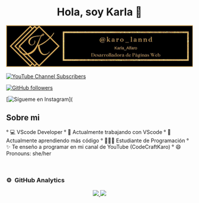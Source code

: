 <div align="center">
<h1 align="center">Hola, soy Karla 👋</h1>
</div>
<img src="banner.jpg">

[![YouTube Channel Subscribers](https://img.shields.io/youtube/channel/subscribers/UCo9n_NydNECCrr1ckDh6QhQ?color=e377c2&style=flat-square)](https://youtube.com/CodeCraftKaro?sub_confirmation=1)

[![GitHub followers](https://img.shields.io/github/followers/KarlaAlfaro-0831?color=ad8b73&style=flat-square)](https://github.com/KarlaAlfaro-0831)

[![Sígueme en Instagram](https://img.shields.io/static/v1?label=Instagram&message=Sigueme&color=ffa07a&style=flat-square&logo=instagram)](

## Sobre mi

° 💻 VScode Developer
° 🔭 Actualmente trabajando con VScode
° 🌱 Actualmente aprendiendo más código
° 👩🏽‍💻 Estudiante de Programación
° ✨ Te enseño a programar en mi canal de YouTube (CodeCraftKaro)
° 😄 Pronouns: she/her

<br>






### ⚙️ &nbsp;GitHub Analytics

<p align="center">
<a href="https://github.com/KarlaAlfaro-0831">
  <img height="180em" src="https://github-readme-stats-eight-theta.vercel.app/api?username=KarlaAlfaro-0831&show_icons=true&theme=algolia&include_all_commits=true&count_private=true"/>
  <img height="180em" src="https://github-readme-stats-eight-theta.vercel.app/api/top-langs/?username=KarlaAlfaro-0831&layout=compact&langs_count=8&theme=algolia"/>
</a>
</p>